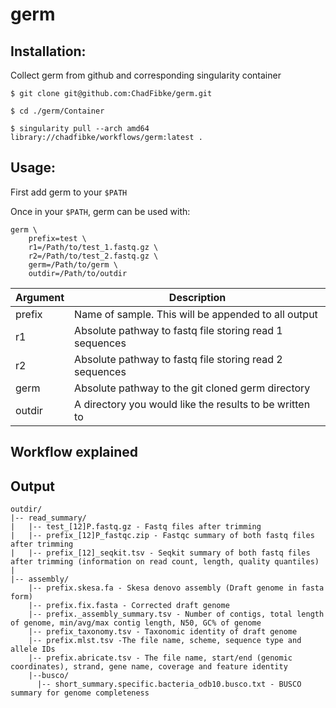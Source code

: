 # germ

## Installation:

Collect germ from github and corresponding singularity container

```
$ git clone git@github.com:ChadFibke/germ.git

$ cd ./germ/Container

$ singularity pull --arch amd64 library://chadfibke/workflows/germ:latest .
```

## Usage:
First add germ to your `$PATH`

Once in your `$PATH`, germ can be used with:
```
germ \
    prefix=test \
    r1=/Path/to/test_1.fastq.gz \
    r2=/Path/to/test_2.fastq.gz \
    germ=/Path/to/germ \
    outdir=/Path/to/outdir
```

| Argument | Description |
| ----------- | ----------- |
| prefix | Name of sample. This will be appended to all output |
| r1 | Absolute pathway to fastq file storing read 1 sequences |
| r2 | Absolute pathway to fastq file storing read 2 sequences |
| germ | Absolute pathway to the git cloned germ directory |
| outdir | A directory you would like the results to be written to |

## Workflow explained

## Output

```
outdir/
|-- read_summary/
|   |-- test_[12]P.fastq.gz - Fastq files after trimming
|   |-- prefix_[12]P_fastqc.zip - Fastqc summary of both fastq files after trimming
|   |-- prefix_[12]_seqkit.tsv - Seqkit summary of both fastq files after trimming (information on read count, length, quality quantiles)
|
|-- assembly/
    |-- prefix.skesa.fa - Skesa denovo assembly (Draft genome in fasta form)
    |-- prefix.fix.fasta - Corrected draft genome
    |-- prefix._assembly_summary.tsv - Number of contigs, total length of genome, min/avg/max contig length, N50, GC% of genome
    |-- prefix_taxonomy.tsv - Taxonomic identity of draft genome
    |-- prefix.mlst.tsv -The file name, scheme, sequence type and allele IDs
    |-- prefix.abricate.tsv - The file name, start/end (genomic coordinates), strand, gene name, coverage and feature identity
    |--busco/
      |-- short_summary.specific.bacteria_odb10.busco.txt - BUSCO summary for genome completeness     
```

